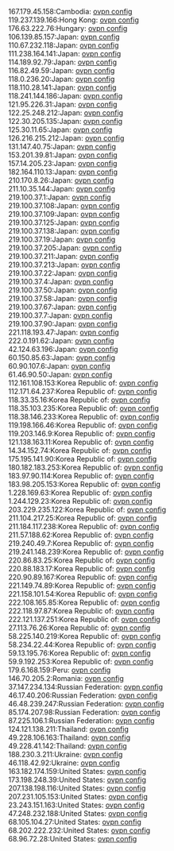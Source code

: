 167.179.45.158:Cambodia: [ovpn config](vpn/167_179_45_158.ovpn)  
119.237.139.166:Hong Kong: [ovpn config](vpn/119_237_139_166.ovpn)  
176.63.222.76:Hungary: [ovpn config](vpn/176_63_222_76.ovpn)  
106.139.85.157:Japan: [ovpn config](vpn/106_139_85_157.ovpn)  
110.67.232.118:Japan: [ovpn config](vpn/110_67_232_118.ovpn)  
111.238.164.141:Japan: [ovpn config](vpn/111_238_164_141.ovpn)  
114.189.92.79:Japan: [ovpn config](vpn/114_189_92_79.ovpn)  
116.82.49.59:Japan: [ovpn config](vpn/116_82_49_59.ovpn)  
118.0.236.20:Japan: [ovpn config](vpn/118_0_236_20.ovpn)  
118.110.28.141:Japan: [ovpn config](vpn/118_110_28_141.ovpn)  
118.241.144.186:Japan: [ovpn config](vpn/118_241_144_186.ovpn)  
121.95.226.31:Japan: [ovpn config](vpn/121_95_226_31.ovpn)  
122.25.248.212:Japan: [ovpn config](vpn/122_25_248_212.ovpn)  
122.30.205.135:Japan: [ovpn config](vpn/122_30_205_135.ovpn)  
125.30.11.65:Japan: [ovpn config](vpn/125_30_11_65.ovpn)  
126.216.215.212:Japan: [ovpn config](vpn/126_216_215_212.ovpn)  
131.147.40.75:Japan: [ovpn config](vpn/131_147_40_75.ovpn)  
153.201.39.81:Japan: [ovpn config](vpn/153_201_39_81.ovpn)  
157.14.205.23:Japan: [ovpn config](vpn/157_14_205_23.ovpn)  
182.164.110.13:Japan: [ovpn config](vpn/182_164_110_13.ovpn)  
210.170.8.26:Japan: [ovpn config](vpn/210_170_8_26.ovpn)  
211.10.35.144:Japan: [ovpn config](vpn/211_10_35_144.ovpn)  
219.100.37.1:Japan: [ovpn config](vpn/219_100_37_1.ovpn)  
219.100.37.108:Japan: [ovpn config](vpn/219_100_37_108.ovpn)  
219.100.37.109:Japan: [ovpn config](vpn/219_100_37_109.ovpn)  
219.100.37.125:Japan: [ovpn config](vpn/219_100_37_125.ovpn)  
219.100.37.138:Japan: [ovpn config](vpn/219_100_37_138.ovpn)  
219.100.37.19:Japan: [ovpn config](vpn/219_100_37_19.ovpn)  
219.100.37.205:Japan: [ovpn config](vpn/219_100_37_205.ovpn)  
219.100.37.211:Japan: [ovpn config](vpn/219_100_37_211.ovpn)  
219.100.37.213:Japan: [ovpn config](vpn/219_100_37_213.ovpn)  
219.100.37.22:Japan: [ovpn config](vpn/219_100_37_22.ovpn)  
219.100.37.4:Japan: [ovpn config](vpn/219_100_37_4.ovpn)  
219.100.37.50:Japan: [ovpn config](vpn/219_100_37_50.ovpn)  
219.100.37.58:Japan: [ovpn config](vpn/219_100_37_58.ovpn)  
219.100.37.67:Japan: [ovpn config](vpn/219_100_37_67.ovpn)  
219.100.37.7:Japan: [ovpn config](vpn/219_100_37_7.ovpn)  
219.100.37.90:Japan: [ovpn config](vpn/219_100_37_90.ovpn)  
221.118.193.47:Japan: [ovpn config](vpn/221_118_193_47.ovpn)  
222.0.191.62:Japan: [ovpn config](vpn/222_0_191_62.ovpn)  
42.124.63.196:Japan: [ovpn config](vpn/42_124_63_196.ovpn)  
60.150.85.63:Japan: [ovpn config](vpn/60_150_85_63.ovpn)  
60.90.107.6:Japan: [ovpn config](vpn/60_90_107_6.ovpn)  
61.46.90.50:Japan: [ovpn config](vpn/61_46_90_50.ovpn)  
112.161.108.153:Korea Republic of: [ovpn config](vpn/112_161_108_153.ovpn)  
112.171.64.237:Korea Republic of: [ovpn config](vpn/112_171_64_237.ovpn)  
118.33.35.16:Korea Republic of: [ovpn config](vpn/118_33_35_16.ovpn)  
118.35.103.235:Korea Republic of: [ovpn config](vpn/118_35_103_235.ovpn)  
118.38.146.233:Korea Republic of: [ovpn config](vpn/118_38_146_233.ovpn)  
119.198.166.46:Korea Republic of: [ovpn config](vpn/119_198_166_46.ovpn)  
119.203.146.9:Korea Republic of: [ovpn config](vpn/119_203_146_9.ovpn)  
121.138.163.11:Korea Republic of: [ovpn config](vpn/121_138_163_11.ovpn)  
14.34.152.74:Korea Republic of: [ovpn config](vpn/14_34_152_74.ovpn)  
175.195.141.90:Korea Republic of: [ovpn config](vpn/175_195_141_90.ovpn)  
180.182.183.253:Korea Republic of: [ovpn config](vpn/180_182_183_253.ovpn)  
183.97.90.114:Korea Republic of: [ovpn config](vpn/183_97_90_114.ovpn)  
183.98.205.153:Korea Republic of: [ovpn config](vpn/183_98_205_153.ovpn)  
1.228.169.63:Korea Republic of: [ovpn config](vpn/1_228_169_63.ovpn)  
1.244.129.23:Korea Republic of: [ovpn config](vpn/1_244_129_23.ovpn)  
203.229.235.122:Korea Republic of: [ovpn config](vpn/203_229_235_122.ovpn)  
211.104.217.25:Korea Republic of: [ovpn config](vpn/211_104_217_25.ovpn)  
211.184.117.238:Korea Republic of: [ovpn config](vpn/211_184_117_238.ovpn)  
211.57.188.62:Korea Republic of: [ovpn config](vpn/211_57_188_62.ovpn)  
219.240.49.7:Korea Republic of: [ovpn config](vpn/219_240_49_7.ovpn)  
219.241.148.239:Korea Republic of: [ovpn config](vpn/219_241_148_239.ovpn)  
220.86.83.25:Korea Republic of: [ovpn config](vpn/220_86_83_25.ovpn)  
220.88.183.17:Korea Republic of: [ovpn config](vpn/220_88_183_17.ovpn)  
220.90.89.167:Korea Republic of: [ovpn config](vpn/220_90_89_167.ovpn)  
221.149.74.89:Korea Republic of: [ovpn config](vpn/221_149_74_89.ovpn)  
221.158.101.54:Korea Republic of: [ovpn config](vpn/221_158_101_54.ovpn)  
222.108.165.85:Korea Republic of: [ovpn config](vpn/222_108_165_85.ovpn)  
222.118.97.87:Korea Republic of: [ovpn config](vpn/222_118_97_87.ovpn)  
222.121.137.251:Korea Republic of: [ovpn config](vpn/222_121_137_251.ovpn)  
27.113.76.26:Korea Republic of: [ovpn config](vpn/27_113_76_26.ovpn)  
58.225.140.219:Korea Republic of: [ovpn config](vpn/58_225_140_219.ovpn)  
58.234.22.44:Korea Republic of: [ovpn config](vpn/58_234_22_44.ovpn)  
59.13.195.76:Korea Republic of: [ovpn config](vpn/59_13_195_76.ovpn)  
59.9.192.253:Korea Republic of: [ovpn config](vpn/59_9_192_253.ovpn)  
179.6.168.159:Peru: [ovpn config](vpn/179_6_168_159.ovpn)  
146.70.205.2:Romania: [ovpn config](vpn/146_70_205_2.ovpn)  
37.147.234.134:Russian Federation: [ovpn config](vpn/37_147_234_134.ovpn)  
46.17.40.206:Russian Federation: [ovpn config](vpn/46_17_40_206.ovpn)  
46.48.239.247:Russian Federation: [ovpn config](vpn/46_48_239_247.ovpn)  
85.174.207.98:Russian Federation: [ovpn config](vpn/85_174_207_98.ovpn)  
87.225.106.1:Russian Federation: [ovpn config](vpn/87_225_106_1.ovpn)  
124.121.138.211:Thailand: [ovpn config](vpn/124_121_138_211.ovpn)  
49.228.106.163:Thailand: [ovpn config](vpn/49_228_106_163.ovpn)  
49.228.41.142:Thailand: [ovpn config](vpn/49_228_41_142.ovpn)  
188.230.3.211:Ukraine: [ovpn config](vpn/188_230_3_211.ovpn)  
46.118.42.92:Ukraine: [ovpn config](vpn/46_118_42_92.ovpn)  
163.182.174.159:United States: [ovpn config](vpn/163_182_174_159.ovpn)  
173.198.248.39:United States: [ovpn config](vpn/173_198_248_39.ovpn)  
207.138.198.116:United States: [ovpn config](vpn/207_138_198_116.ovpn)  
207.231.105.153:United States: [ovpn config](vpn/207_231_105_153.ovpn)  
23.243.151.163:United States: [ovpn config](vpn/23_243_151_163.ovpn)  
47.248.232.188:United States: [ovpn config](vpn/47_248_232_188.ovpn)  
68.105.104.27:United States: [ovpn config](vpn/68_105_104_27.ovpn)  
68.202.222.232:United States: [ovpn config](vpn/68_202_222_232.ovpn)  
68.96.72.28:United States: [ovpn config](vpn/68_96_72_28.ovpn)  
